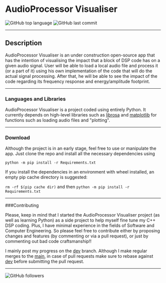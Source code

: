 # AudioProcessor Visualiser 
![GitHub top language](https://img.shields.io/github/languages/top/GiorgosKoulouris/audioProcessorVisualiser) 
![GitHub last commit](https://img.shields.io/github/last-commit/GiorgosKoulouris/audioProcessorVisualiser)

[comment]: <> (![GitHub commit activity]&#40;https://img.shields.io/github/commit-activity/w/GiorgosKoulouris/audioProcessorVisualiser&#41;)

***
## Description
AudioProcessor Visualiser is an under construction open-source app that has the intention of visualising the impact that
a block of DSP code has on a given audio signal. User will be able to load a local audio file and process it 
(or a part of it) using his own implementation of the code that will do the actual signal processing. After that, he 
will be able to see the impact of the code regarding its frequency response and energy/amplitude footprint.

___

### Languages and Libraries
AudioProcessor Visualiser is a project coded using entirely Python. It currently depends on high-level libraries such as
[librosa](https://librosa.org/) and [matplotlib](https://matplotlib.org/) for functions such as loading audio files and
"plotting".

___

### Download

Although the project is in an early stage, feel free to use or manipulate the app. Just clone the repo and install all 
the necessary dependencies using 

`python -m pip install -r Requirements.txt` 

If you install the dependencies in an environment with wheel installed, an empty pip cache directory is suggested:

`rm -rf $(pip cache dir)` and then `python -m pip install -r Requirements.txt`


---

###Contributing

Please, keep in mind that I started the AudioProcessor Visualiser project (as well as learning Python) as a side project 
to help myself fine tune my C++ DSP coding. Plus, I have minimal experience in the fields of Software and Computer Engineering. 
So please feel free to contribute either by proposing changes and features (by commenting or via a pull request), or just 
by commenting out bad code craftsmanship!!

I mainly post my progress on the [dev](https://github.com/GiorgosKoulouris/audioProcessorVisualiser/tree/dev) branch. 
Although I make regular merges to the [main](https://github.com/GiorgosKoulouris/audioProcessorVisualiser/tree/main), 
in case of pull requests make sure to rebase against [dev](https://github.com/GiorgosKoulouris/audioProcessorVisualiser/tree/dev)
before submitting the pull request.

***


<img alt="GitHub followers" src="https://img.shields.io/github/followers/GiorgosKoulouris?style=social">
